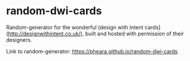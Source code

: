 # random-dwi-cards

Random-generator for the wonderful (design with intent cards](http://designwithintent.co.uk/), built and hosted with permission of their designers.

Link to random-generator: <https://pheara.github.io/random-dwi-cards>

